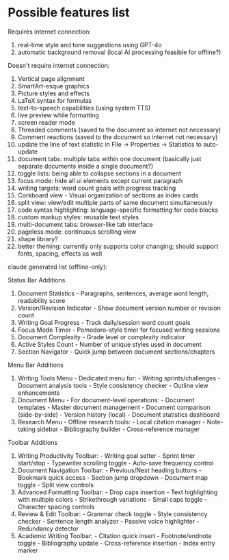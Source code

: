 # Possible features list

Requires internet connection:

1. real-time style and tone suggestions using GPT-4o
2. automatic background removal (local AI processing feasible for offline?)

Doesn't require internet connection:

1. Vertical page alignment
2. SmartArt-esque graphics
3. Picture styles and effects
4. LaTeX syntax for formulas
5. text-to-speech capabilities (using system TTS)
6. live preview while formatting
7. screen reader mode
8. Threaded comments (saved to the document so internet not necessary)
9. Comment reactions (saved to the document so internet not necessary)
10. update the line of text statistic in File -> Properties -> Statistics to auto-update
11. document tabs: multiple tabs within one document (basically just separate documents inside a single document?)
12. toggle lists: being able to collapse sections in a document
13. focus mode: hide all ui elements except current paragraph
14. writing targets: word count goals with progress tracking
15. Corkboard view - Visual organization of sections as index cards
16. split view: view/edit multiple parts of same document simultaneously
17. code syntax highlighting: language-specific formatting for code blocks
18. custom markup styles: reusable text styles
19. multi-document tabs: browser-like tab interface
20. pageless mode: continuous scrolling view
21. shape library?
22. better theming: currently only supports color changing; should support fonts, spacing, effects as well


claude generated list (offline-only):  

Status Bar Additions

  1. Document Statistics - Paragraphs, sentences, average word length, readability score
  2. Version/Revision Indicator - Show document version number or revision count
  3. Writing Goal Progress - Track daily/session word count goals
  4. Focus Mode Timer - Pomodoro-style timer for focused writing sessions
  5. Document Complexity - Grade level or complexity indicator
  6. Active Styles Count - Number of unique styles used in document
  7. Section Navigator - Quick jump between document sections/chapters

  Menu Bar Additions

  1. Writing Tools Menu - Dedicated menu for:
    - Writing sprints/challenges
    - Document analysis tools
    - Style consistency checker
    - Outline view enhancements
  2. Document Menu - For document-level operations:
    - Document templates
    - Master document management
    - Document comparison (side-by-side)
    - Version history (local)
    - Document statistics dashboard
  3. Research Menu - Offline research tools:
    - Local citation manager
    - Note-taking sidebar
    - Bibliography builder
    - Cross-reference manager

  Toolbar Additions

  1. Writing Productivity Toolbar:
    - Writing goal setter
    - Sprint timer start/stop
    - Typewriter scrolling toggle
    - Auto-save frequency control
  2. Document Navigation Toolbar:
    - Previous/Next heading buttons
    - Bookmark quick access
    - Section jump dropdown
    - Document map toggle
    - Split view controls
  3. Advanced Formatting Toolbar:
    - Drop caps insertion
    - Text highlighting with multiple colors
    - Strikethrough variations
    - Small caps toggle
    - Character spacing controls
  4. Review & Edit Toolbar:
    - Grammar check toggle
    - Style consistency checker
    - Sentence length analyzer
    - Passive voice highlighter
    - Redundancy detector
  5. Academic Writing Toolbar:
    - Citation quick insert
    - Footnote/endnote toggle
    - Bibliography update
    - Cross-reference insertion
    - Index entry marker